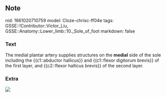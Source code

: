 ## Note
nid: 1661020710759
model: Cloze-chrisc-ff04e
tags: GSSE::!Contributor::Victor_Liu, GSSE::Anatomy::Lower_limb::10._Sole_of_foot
markdown: false

### Text
The medial plantar artery supplies structures on the <b>medial</b>
side of the sole including the {{c1::abductor hallicus}} and
{{c1::flexor digitorum brevis}} of the first layer, and
{{c2::flexor hallicus brevis}} of the second layer.

### Extra
<img src="paste-130f604ddcd7fe798c16966389613570325d5698.jpg">
